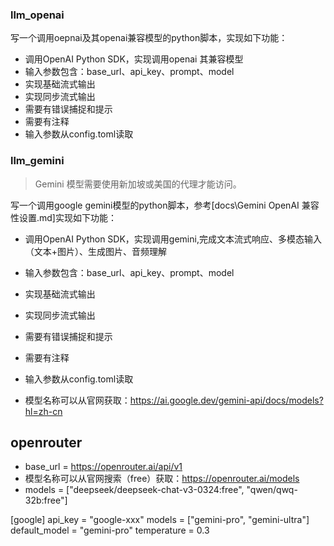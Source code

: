 
### llm_openai
写一个调用oepnai及其openai兼容模型的python脚本，实现如下功能：
- 调用OpenAI Python SDK，实现调用openai 其兼容模型
- 输入参数包含：base_url、api_key、prompt、model
- 实现基础流式输出
- 实现同步流式输出
- 需要有错误捕捉和提示
- 需要有注释
- 输入参数从config.toml读取

### llm_gemini

> Gemini 模型需要使用新加坡或美国的代理才能访问。

写一个调用google gemini模型的python脚本，参考[docs\Gemini OpenAI 兼容性设置.md]实现如下功能：
- 调用OpenAI Python SDK，实现调用gemini,完成文本流式响应、多模态输入（文本+图片）、生成图片、音频理解
- 输入参数包含：base_url、api_key、prompt、model
- 实现基础流式输出
- 实现同步流式输出
- 需要有错误捕捉和提示
- 需要有注释
- 输入参数从config.toml读取

- 模型名称可以从官网获取：https://ai.google.dev/gemini-api/docs/models?hl=zh-cn


## openrouter
- base_url = https://openrouter.ai/api/v1
- 模型名称可以从官网搜索（free）获取：https://openrouter.ai/models
- models = ["deepseek/deepseek-chat-v3-0324:free", "qwen/qwq-32b:free"]



[google]
api_key = "google-xxx"
models = ["gemini-pro", "gemini-ultra"]
default_model = "gemini-pro"
temperature = 0.3